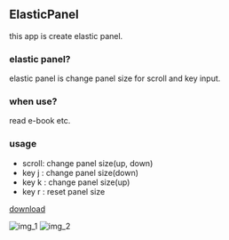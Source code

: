 ## ElasticPanel

this app is create elastic panel.

### elastic panel?

elastic panel is change panel size for scroll and key input.

### when use?

read e-book etc.

### usage

- scroll: change panel size(up, down)
- key j : change panel size(down)
- key k : change panel size(up)
- key r : reset panel size

[download](https://github.com/zebult/ElasticPanel/releases)

![img_1](https://user-images.githubusercontent.com/8577211/42412934-e3f983f0-8250-11e8-9eb1-af7b9392dcbc.png)
![img_2](https://user-images.githubusercontent.com/8577211/42412935-e6e7a452-8250-11e8-8b55-eff35c9874f6.png)
